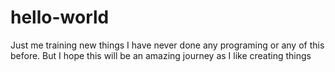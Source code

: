 # hello-world
Just me training new things
I have never done any programing or any of this before. But I hope this will be an amazing journey as I like creating things
